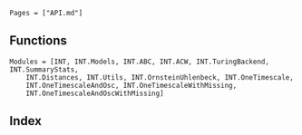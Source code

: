 ```@contents
Pages = ["API.md"]
```

## Functions

```@autodocs
Modules = [INT, INT.Models, INT.ABC, INT.ACW, INT.TuringBackend, INT.SummaryStats, 
    INT.Distances, INT.Utils, INT.OrnsteinUhlenbeck, INT.OneTimescale, 
    INT.OneTimescaleAndOsc, INT.OneTimescaleWithMissing, 
    INT.OneTimescaleAndOscWithMissing]
```

## Index

```@index
```